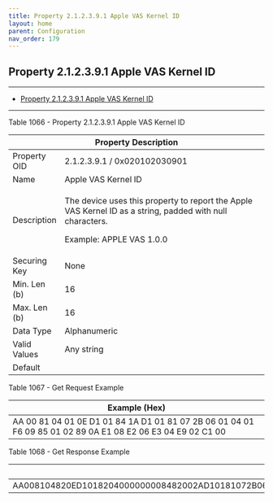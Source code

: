 ```yaml
---
title: Property 2.1.2.3.9.1 Apple VAS Kernel ID
layout: home
parent: Configuration
nav_order: 179
---
```


## Property 2.1.2.3.9.1 Apple VAS Kernel ID

---

- [Property 2.1.2.3.9.1 Apple VAS Kernel ID](#property-212391-apple-vas-kernel-id)

---


Table 1066 - Property 2.1.2.3.9.1 Apple VAS Kernel ID

<table>
<colgroup>
<col style="width: 14%" />
<col style="width: 85%" />
</colgroup>
<thead>
<tr>
<th colspan="2">Property Description</th>
</tr>
</thead>
<tbody>
<tr>
<td>Property OID</td>
<td>2.1.2.3.9.1 / 0x020102030901</td>
</tr>
<tr>
<td>Name</td>
<td>Apple VAS Kernel ID</td>
</tr>
<tr>
<td>Description</td>
<td><p>The device uses this property to report the Apple VAS Kernel ID
as a string, padded with null characters.</p>
<p>Example: APPLE VAS 1.0.0</p></td>
</tr>
<tr>
<td>Securing Key</td>
<td>None</td>
</tr>
<tr>
<td>Min. Len (b)</td>
<td>16</td>
</tr>
<tr>
<td>Max. Len (b)</td>
<td>16</td>
</tr>
<tr>
<td>Data Type</td>
<td>Alphanumeric</td>
</tr>
<tr>
<td>Valid Values</td>
<td>Any string</td>
</tr>
<tr>
<td>Default</td>
<td></td>
</tr>
</tbody>
</table>

Table 1067 - Get Request Example

| Example (Hex) |
|----|
| AA 00 81 04 01 0E D1 01 84 1A D1 01 81 07 2B 06 01 04 01 F6 09 85 01 02 89 0A E1 08 E2 06 E3 04 E9 02 C1 00 |

Table 1068 - Get Response Example

| Example (Hex) |
|----|
| AA008104820ED1018204000000008482002AD10181072B06010401F609850102891AE118E216E314E912C1104150504C452056415320312E302E3000 |

##